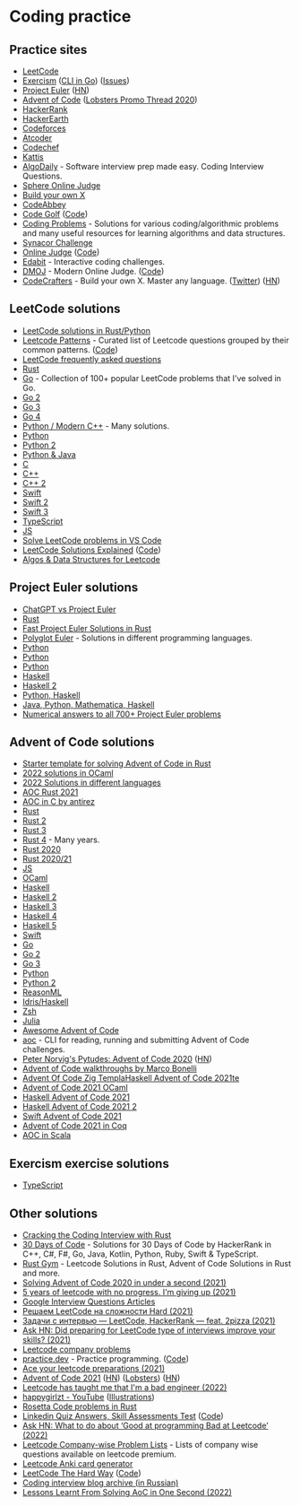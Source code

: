 # Coding practice

## Practice sites

- [LeetCode](https://leetcode.com)
- [Exercism](https://exercism.io/) ([CLI in Go](https://github.com/exercism/cli)) ([Issues](https://github.com/exercism/exercism))
- [Project Euler](https://projecteuler.net/archives) ([HN](https://news.ycombinator.com/item?id=29211532))
- [Advent of Code](https://adventofcode.com/) ([Lobsters Promo Thread 2020](https://lobste.rs/s/3uxtgb/advent_code_2020_promotion_thread))
- [HackerRank](https://www.hackerrank.com/)
- [HackerEarth](https://www.hackerearth.com/)
- [Codeforces](http://codeforces.com/)
- [Atcoder](https://atcoder.jp/)
- [Codechef](https://www.codechef.com/)
- [Kattis](https://open.kattis.com/)
- [AlgoDaily](https://algodaily.com/) - Software interview prep made easy. Coding Interview Questions.
- [Sphere Online Judge](http://www.spoj.com/)
- [Build your own X](https://github.com/danistefanovic/build-your-own-x)
- [CodeAbbey](https://www.codeabbey.com/)
- [Code Golf](https://code-golf.io/) ([Code](https://github.com/code-golf/code-golf))
- [Coding Problems](https://github.com/MTrajK/coding-problems) - Solutions for various coding/algorithmic problems and many useful resources for learning algorithms and data structures.
- [Synacor Challenge](https://challenge.synacor.com/)
- [Online Judge](https://onlinejudge.org/) ([Code](https://github.com/TheOnlineJudge/ojudge))
- [Edabit](https://edabit.com/) - Interactive coding challenges.
- [DMOJ](https://dmoj.ca/) - Modern Online Judge. ([Code](https://github.com/DMOJ/online-judge))
- [CodeCrafters](https://codecrafters.io/) - Build your own X. Master any language. ([Twitter](https://twitter.com/codecraftersio)) ([HN](https://news.ycombinator.com/item?id=32342334))

## LeetCode solutions

- [LeetCode solutions in Rust/Python](https://github.com/fruit-in/leetcode)
- [Leetcode Patterns](https://seanprashad.com/leetcode-patterns/) - Curated list of Leetcode questions grouped by their common patterns. ([Code](https://github.com/seanprashad/leetcode-patterns))
- [LeetCode frequently asked questions](https://github.com/olegoratovskiy/leetcode-frequently-asked-questions)
- [Rust](https://github.com/pymongo/leetcode-rust)
- [Go](https://github.com/austingebauer/go-leetcode) - Collection of 100+ popular LeetCode problems that I've solved in Go.
- [Go 2](https://github.com/halfrost/LeetCode-Go)
- [Go 3](https://github.com/openset/leetcode)
- [Go 4](https://github.com/kylesliu/awesome-golang-algorithm)
- [Python / Modern C++](https://github.com/kamyu104/LeetCode-Solutions) - Many solutions.
- [Python](https://github.com/davidnsun/leetcode-py)
- [Python 2](https://github.com/neetcode-gh/leetcode)
- [Python & Java](https://github.com/qiyuangong/leetcode)
- [C](https://github.com/begeekmyfriend/leetCode)
- [C++](https://github.com/lzl124631x/LeetCode)
- [C++ 2](https://github.com/wisdompeak/LeetCode)
- [Swift](https://github.com/soapyigu/LeetCode-Swift)
- [Swift 2](https://github.com/rudrankriyam/LeetCode-in-Swift)
- [Swift 3](https://github.com/BugenZhao/LeetCode.playground)
- [TypeScript](https://github.com/enricopolanski/leetcode)
- [JS](https://github.com/suguru03/leetcode)
- [Solve LeetCode problems in VS Code](https://github.com/LeetCode-OpenSource/vscode-leetcode)
- [LeetCode Solutions Explained](https://beizhedenglong.github.io/leetcode-solutions/docs/two-sum) ([Code](https://github.com/beizhedenglong/leetcode-site-generator))
- [Algos & Data Structures for Leetcode](https://github.com/the2pizza/to-the-moon)

## Project Euler solutions

- [ChatGPT vs Project Euler](https://github.com/terror/chatgpt-euler)
- [Rust](https://github.com/gifnksm/ProjectEulerRust)
- [Fast Project Euler Solutions in Rust](https://github.com/dhbradshaw/ProjectEulerFastRust)
- [Polyglot Euler](https://github.com/FrankKair/polyglot-euler) - Solutions in different programming languages.
- [Python](https://github.com/datamine/project-euler)
- [Python](https://github.com/davidnsun/project-euler-py)
- [Python](https://johnloeber.com/docs/projecteuler.html)
- [Haskell](https://github.com/yfeldblum/haskell-euler)
- [Haskell 2](https://github.com/DrearyLisper/project-euler)
- [Python, Haskell](https://github.com/zacharydenton/euler)
- [Java, Python, Mathematica, Haskell](https://github.com/nayuki/Project-Euler-solutions)
- [Numerical answers to all 700+ Project Euler problems](https://github.com/luckytoilet/projecteuler-solutions)

## Advent of Code solutions

- [Starter template for solving Advent of Code in Rust](https://github.com/fspoettel/advent-of-code-rust)
- [2022 solutions in OCaml](https://github.com/DrearyLisper/aoc-2022)
- [2022 Solutions in different languages](https://github.com/mattmight/advent-of-code-2022)
- [AOC Rust 2021](https://github.com/aldanor/aoc-2021)
- [AOC in C by antirez](https://github.com/antirez/adventofcode2022)
- [Rust](https://github.com/kitten/advent-of-code-2019)
- [Rust 2](https://github.com/m-rutter/advent-of-code)
- [Rust 3](https://github.com/mitsuhiko/aoc19)
- [Rust 4](https://github.com/mkeeter/advent-of-code) - Many years.
- [Rust 2020](https://github.com/timvisee/advent-of-code-2020)
- [Rust 2020/21](https://github.com/lmammino/rust-advent)
- [JS](https://github.com/vtambourine/adventofcode)
- [OCaml](https://github.com/narimiran/AdventOfCode2019)
- [Haskell](https://github.com/merijn/AdventOfCode2019)
- [Haskell 2](https://github.com/dustin/aoc2019)
- [Haskell 3](https://github.com/ChrisPenner/advent-of-code-haskell)
- [Haskell 4](https://github.com/mstksg/advent-of-code-2021)
- [Haskell 5](https://github.com/glguy/advent)
- [Swift](https://github.com/evilmint/AdventOfCode)
- [Go](https://github.com/neutralinsomniac/advent2019)
- [Go 2](https://github.com/vtambourine/leetcode-go)
- [Go 3](https://github.com/lizthegrey/adventofcode)
- [Python](https://github.com/benediktwerner/AdventOfCode)
- [Python 2](https://github.com/andreypopp/aoc2019)
- [ReasonML](https://github.com/believer/advent-of-code)
- [Idris/Haskell](https://github.com/bkomuves/AOC)
- [Zsh](https://github.com/romkatv/advent-of-code-2019/blob/master/README.md)
- [Julia](https://github.com/tsoding/aoc-2020)
- [Awesome Advent of Code](https://github.com/Bogdanp/awesome-advent-of-code)
- [aoc](https://github.com/jakzo/aoc) - CLI for reading, running and submitting Advent of Code challenges.
- [Peter Norvig's Pytudes: Advent of Code 2020](https://lobste.rs/s/aryngm/peter_norvig_s_pytudes_advent_code_2020) ([HN](https://news.ycombinator.com/item?id=25654955))
- [Advent of Code walkthroughs by Marco Bonelli](https://github.com/mebeim/aoc)
- [Advent Of Code Zig TemplaHaskell Advent of Code 2021te](https://github.com/SpexGuy/Zig-AoC-Template)
- [Advent of Code 2021 OCaml](https://github.com/p1xelHer0/advent-of-code-2021-ocaml)
- [Haskell Advent of Code 2021](https://github.com/siraben/haoc-2021)
- [Haskell Advent of Code 2021 2](https://github.com/DrearyLisper/aoc-2021)
- [Swift Advent of Code 2021](https://github.com/eliperkins/aoc-2021)
- [Advent of Code 2021 in Coq](https://github.com/Lysxia/advent-of-coq-2021)
- [AOC in Scala](https://github.com/sim642/adventofcode)

## Exercism exercise solutions

- [TypeScript](https://github.com/exercism/typescript)

## Other solutions

- [Cracking the Coding Interview with Rust](https://github.com/brndnmtthws/cracking-the-coding-interview-rust)
- [30 Days of Code](https://github.com/xeoneux/30-Days-of-Code) - Solutions for 30 Days of Code by HackerRank in C++, C#, F#, Go, Java, Kotlin, Python, Ruby, Swift & TypeScript.
- [Rust Gym](https://github.com/warycat/rustgym) - Leetcode Solutions in Rust, Advent of Code Solutions in Rust and more.
- [Solving Advent of Code 2020 in under a second (2021)](https://timvisee.com/blog/solving-aoc-2020-in-under-a-second/)
- [5 years of leetcode with no progress. I'm giving up (2021)](https://news.ycombinator.com/item?id=26468248)
- [Google Interview Questions Articles](https://alexgolec.dev/tag/google-interview-questions/)
- [Решаем LeetCode на сложности Hard (2021)](https://www.youtube.com/watch?v=LtPDRjEXMBI)
- [Задачи с интервью — LeetCode, HackerRank — feat. 2pizza (2021)](https://www.youtube.com/watch?v=gHk-GP0S4dM)
- [Ask HN: Did preparing for LeetCode type of interviews improve your skills? (2021)](https://news.ycombinator.com/item?id=27312265)
- [Leetcode company problems](https://github.com/xizhengszhang/Leetcode_company_frequency)
- [practice.dev](https://practice.dev/) - Practice programming. ([Code](https://github.com/practice-dev/practice-dev))
- [Ace your leetcode preparations (2021)](https://sadh.life/post/leetcode-prep/)
- [Advent of Code 2021](https://adventofcode.com/2021) ([HN](https://news.ycombinator.com/item?id=29292818)) ([Lobsters](https://lobste.rs/s/qx2azv/advent_code_2021)) ([HN](https://news.ycombinator.com/item?id=29403522))
- [Leetcode has taught me that I'm a bad engineer (2022)](https://news.ycombinator.com/item?id=29804607)
- [happygirlzt - YouTube](https://www.youtube.com/c/happygirlzt/videos) ([Illustrations](https://github.com/happygirlzt/algorithm-illustrations))
- [Rosetta Code problems in Rust](https://github.com/rust-rosetta/rust-rosetta)
- [Linkedin Quiz Answers, Skill Assessments Test](https://ebazhanov.github.io/linkedin-skill-assessments-quizzes/) ([Code](https://github.com/Ebazhanov/linkedin-skill-assessments-quizzes))
- [Ask HN: What to do about ‘Good at programming Bad at Leetcode’ (2022)](https://news.ycombinator.com/item?id=31450713)
- [Leetcode Company-wise Problem Lists](https://github.com/hxu296/leetcode-company-wise-problems-2022) - Lists of company wise questions available on leetcode premium.
- [Leetcode Anki card generator](https://github.com/prius/leetcode-anki)
- [LeetCode The Hard Way](https://wingkwong.github.io/leetcode-the-hard-way/) ([Code](https://github.com/wingkwong/leetcode-the-hard-way))
- [Coding interview blog archive (in Russian)](https://github.com/vitkarpov/coding-interviews-blog-archive/tree/main/posts)
- [Lessons Learnt From Solving AoC in One Second (2022)](https://blog.sulami.xyz/posts/aoc-in-one-second/)
